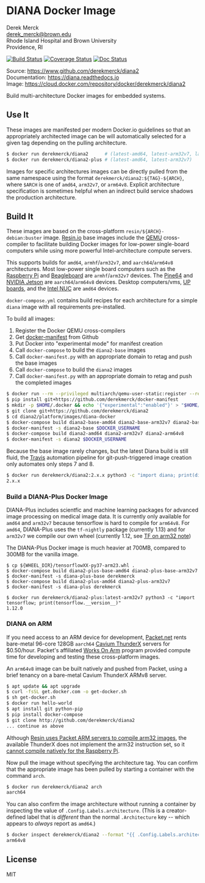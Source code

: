 DIANA Docker Image
==================

Derek Merck  
<derek_merck@brown.edu>  
Rhode Island Hospital and Brown University  
Providence, RI  

[![Build Status](https://travis-ci.org/derekmerck/diana2.svg?branch=master)](https://travis-ci.org/derekmerck/diana2)
[![Coverage Status](https://codecov.io/gh/derekmerck/diana2/branch/master/graph/badge.svg)](https://codecov.io/gh/derekmerck/diana2)
[![Doc Status](https://readthedocs.org/projects/diana/badge/?version=master)](https://diana.readthedocs.io/en/master/?badge=master)

Source: <https://www.github.com/derekmerck/diana2>  
Documentation: <https://diana.readthedocs.io>  
Image:  <https://cloud.docker.com/repository/docker/derekmerck/diana2>

Build multi-architecture Docker images for embedded systems.


Use It
----------------------

These images are manifested per modern Docker.io guidelines so that an appropriately architected image can be will automatically selected for a given tag depending on the pulling architecture.

```bash
$ docker run derekmerck/diana2      # (latest-amd64, latest-arm32v7, latest-arm64v8)
$ docker run derekmerck/diana2-plus # (latest-amd64, latest-arm32v7)
```

Images for specific architectures images can be directly pulled from the same namespace using the format `derekmerck/diana2:${TAG}-${ARCH}`, where `$ARCH` is one of `amd64`, `arm32v7`, or `arm64v8`.  Explicit architecture specification is sometimes helpful when an indirect build service shadows the production architecture.


Build It
--------------

These images are based on the cross-platform `resin/${ARCH}-debian:buster` image.  [Resin.io][] base images include the [QEMU][] cross-compiler to facilitate building Docker images for low-power single-board computers while using more powerful Intel-architecture compute servers.

[Resin.io]: http://resin.io
[QEMU]: https://www.qemu.org

This supports builds for `amd64`, `armhf`/`arm32v7`, and `aarch64`/`arm64v8` architectures.  Most low-power single board computers such as the [Raspberry Pi][] and [Beagleboard][] are `armhf`/`arm32v7` devices.  The [Pine64][] and [NVIDIA Jetson][] are `aarch64`/`arm64v8` devices.  Desktop computers/vms, [UP boards][], and the [Intel NUC][] are `amd64` devices.  

[UP boards]: http://www.up-board.org/upcore/
[Intel NUC]: https://www.intel.com/content/www/us/en/products/boards-kits/nuc.html
[Raspberry Pi]: https://www.raspberrypi.org
[Beagleboard]: http://beagleboard.org
[Pine64]: https://www.pine64.org
[NVIDIA Jetson]: https://developer.nvidia.com/embedded/buy/jetson-tx2

`docker-compose.yml` contains build recipes for each architecture for a simple `diana` image with all requirements pre-installed.

To build all images:

1. Register the Docker QEMU cross-compilers
2. Get [docker-manifest][] from Github
3. Put Docker into "experimental mode" for manifest creation
4. Call `docker-compose` to build the `diana2-base` images
5. Call `docker-manifest.py` with an appropriate domain to retag and push the base images
6. Call `docker-compose` to build the `diana2` images
7. Call `docker-manifest.py` with an appropriate domain to retag and push the completed images

[docker-manifest]: https://github.com/derekmerck/docker-manifest

```bash
$ docker run --rm --privileged multiarch/qemu-user-static:register --reset
$ pip install git+https://github.com/derekmerck/docker-manifest
$ mkdir -p $HOME/.docker && echo '{"experimental":"enabled"}' > "$HOME/.docker/config.json"
$ git clone git+https://github.com/derekmerck/diana2
$ cd diana2/platform/images/diana-docker
$ docker-compose build diana2-base-amd64 diana2-base-arm32v7 diana2-base-arm64v8
$ docker-manifest -s diana2-base $DOCKER_USERNAME
$ docker-compose build diana2-amd64 diana2-arm32v7 diana2-arm64v8
$ docker-manifest -s diana2 $DOCKER_USERNAME 
```

Because the base image rarely changes, but the latest Diana build is still fluid, the 
 [Travis][] automation pipeline for git-push-triggered image creation only automates only steps 7 and 8.

[Travis]: http://travis-ci.org

```bash
$ docker run derekmerck/diana2:2.x.x python3 -c "import diana; print(diana.__version__)"
2.x.x
```

### Build a DIANA-Plus Docker Image

DIANA-Plus includes scientfic and machine learning packages for advanced image processing on medical image data.  It is currently only available for `amd64` and `arm32v7` because tensorflow is hard to compile for `arm64v8`.  For `amd64`, DIANA-Plus uses the `tf-nightly` package (currently 1.13) and for `arm32v7` we compile our own wheel (currently 1.12, see [TF on arm32 note](./TF_on_arm32v7.md))  

The DIANA-Plus Docker image is much heavier at 700MB, compared to 300MB for the vanilla image.

```
$ cp ${WHEEL_DIR}/tensorflowXX-py37-arm23.whl .
$ docker-compose build diana2-plus-base-amd64 diana2-plus-base-arm32v7
$ docker-manifest -s diana-plus-base derekmerck
$ docker-compose build diana2-plus-amd64 diana2-plus-arm32v7
$ docker-manifest -s diana-plus derekmerck
```

```
$ docker run derekmerck/diana2-plus:latest-arm32v7 python3 -c "import tensorflow; print(tensorflow.__version__)" 
1.12.0
```


### DIANA on ARM
 
If you need access to an ARM device for development, [Packet.net][] rents bare-metal 96-core 128GB `aarch64` [Cavium ThunderX] servers for $0.50/hour.  Packet's affiliated [Works On Arm][] program provided compute time for developing and testing these cross-platform images.

[Cavium ThunderX]: https://www.cavium.com/product-thunderx-arm-processors.html
[Packet.net]: https://packet.net
[Works On Arm]: https://www.worksonarm.com

An `arm64v8` image can be built natively and pushed from Packet, using a brief tenancy on a bare-metal Cavium ThunderX ARMv8 server.

```bash
$ apt update && apt upgrade
$ curl -fsSL get.docker.com -o get-docker.sh
$ sh get-docker.sh 
$ docker run hello-world
$ apt install git python-pip
$ pip install docker-compose
$ git clone http://github.com/derekmerck/diana2 
... continue as above
```

Although [Resin uses Packet ARM servers to compile arm32 images][resin-on-packet], the available ThunderX does not implement the arm32 instruction set, so it [cannot compile natively for the Raspberry Pi][no-arm32].

[Packet.io]: https://packet.io
[resin-on-packet]: https://resin.io/blog/docker-builds-on-arm-servers-youre-not-crazy-your-builds-really-are-5x-faster/
[no-arm32]: https://gitlab.com/gitlab-org/omnibus-gitlab/issues/2544

Now pull the image without specifying the architecture tag. You can confirm that the appropriate image has been pulled by starting a container with the command `arch`.  

```bash
$ docker run derekmerck/diana2 arch
aarch64
```

You can also confirm the image architecture without running a container by inspecting the value of `.Config.Labels.architecture`.  (This is a creator-defined label that is _different_ than the normal `.Architecture` key -- which appears to _always_ report as `amd64`.)

```bash
$ docker inspect derekmerck/diana2 --format "{{ .Config.Labels.architecture }}"
arm64v8
```


License
-------

MIT
